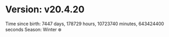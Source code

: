 # Version: v20.4.20
Time since birth: 7447 days, 178729 hours, 10723740 minutes, 643424400 seconds
Season: Winter ❄️
